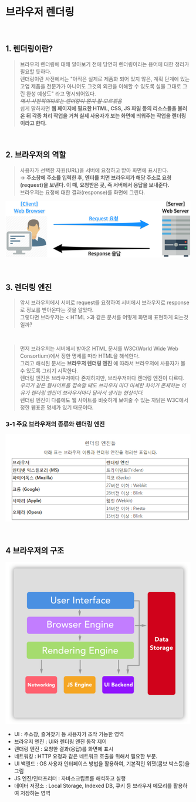 # 브라우저 렌더링 

<br>

## 1. 렌더링이란? 
> 브라우저 렌더링에 대해 알아보기 전에 당연히 렌더링이라는 용어에 대한 정리가 필요할 듯하다.<br> 
> 렌더링이란 사전에서는 "아직은 실제로 제품화 되어 있지 않은, 계획 단계에 있는 고업 제품을 전문가가 아니어도 그것의 외관을 이해할 수 있도록 실물 그대로 그린 완성 예상도" 라고 명시되어있다.<br> 
> ~~*역시 사전적의미로는 렌더링이 뭔지 잘 모르겠음*~~
> <br> 쉽게 말하자면 **웹 페이지에 필요한 HTML, CSS, JS 파일 등의 리소스들을 불러온 뒤 각종 처리 작업을 거쳐 실제 사용자가 보는 화면에 띄워주는 작업을 렌더링이라고 한다.**

<br>

## 2. 브라우저의 역할 
> 사용자가 선택한 자원(URL)을 서버에 요청하고 받아 화면에 표시한다. <br>
> → **주소창에 주소를 입력한 후, 엔터를 치면 브라우저가 해당 주소로 요청(request)을 보낸다. 이 때, 요청받은 곳, 즉 서버에서 응답을 보내준다.** <br>
> 브라우저는 요청에 대한 결과(response)를 화면에 그린다. 

![](../../img/client_server.png)

<br>

## 3. 렌더링 엔진 
> 앞서 브라우저에서 서버로 request를 요청하여 서버에서 브라우저로 response로 정보를 받아온다는 것을 알았다. 
> <br> 그렇다면 브라우저는 < HTML >과 같은 문서를 어떻게 화면에 표현하게 되는것일까? 

<br>

> 먼저 브라우저는 서버에서 받아온 HTML 문서를 W3C(World Wide Web Consortium)에서 정한 명세를 따라 HTML을 해석한다. <br>
> 그리고 해석된 문서는 **브라우저 렌더링 엔진** 에 따라서 브라우저에 사용자가 볼 수 있도록 그리기 시작한다.
> <br> 렌더링 엔진은 브라우저마다 존재하지만, 브라우저마다 렌더링 엔진이 다르다. *우리가 같은 웹사이트를 접속할 때도 브라우저 마다 미세한 차이가 존재하는 이유가 렌더링 엔진이 브라우저마다 달라서 생기는 현상이다.* 
> <br> 렌더링 엔진이 다름에도 웹 사이트를 비슷하게 보여줄 수 있는 까닭은 W3C에서 정한 웹표준 명세가 있기 때문이다.

### 3-1 주요 브라우저의 종류와 렌더링 엔진 

![](../../img/렌더링엔진.png)

<br>

## 4 브라우저의 구조 

![](../../img/브라우저의구조.png)

- UI : 주소창, 즐겨찾기 등 사용자가 조작 가능한 영역
- 브라우저 엔진 : UI와 렌더링 엔진 동작 제어
- 렌더링 엔진 : 요청한 결과(응답)를 화면에 표시
- 네트워킹 : HTTP 요청과 같은 네트워크 호출을 위해서 필요한 부분.
- UI 백엔드 : OS 사용자 인터페이스 방법을 활용하여, 기본적인 위젯(콤보 박스등)을 그림
- JS 엔진/인터프리터 : 자바스크립트를 해석하고 실행
- 데이터 저장소 : Local Storage, Indexed DB, 쿠키 등 브라우저 메모리를 활용하여 저장하는 영역